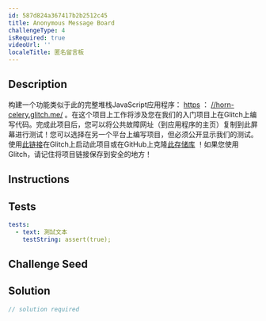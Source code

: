 ```yaml
---
id: 587d824a367417b2b2512c45
title: Anonymous Message Board
challengeType: 4
isRequired: true
videoUrl: ''
localeTitle: 匿名留言板
---
```


## Description
<section id="description">构建一个功能类似于此的完整堆栈JavaScript应用程序： <a href="https://horn-celery.glitch.me/" target="_blank">https</a> ： <a href="https://horn-celery.glitch.me/" target="_blank">//horn-celery.glitch.me/</a> 。在这个项目上工作将涉及您在我们的入门项目上在Glitch上编写代码。完成此项目后，您可以将公共故障网址（到应用程序的主页）复制到此屏幕进行测试！您可以选择在另一个平台上编写项目，但必须公开显示我们的测试。使用<a href="https://glitch.com/#!/import/github/freeCodeCamp/boilerplate-project-messageboard/">此链接</a>在Glitch上启动此项目或在GitHub上克隆<a href="https://github.com/freeCodeCamp/boilerplate-project-messageboard/">此存储库</a> ！如果您使用Glitch，请记住将项目链接保存到安全的地方！ </section>

## Instructions
<section id="instructions">
</section>

## Tests
<section id='tests'>

```yml
tests:
  - text: 測試文本
    testString: assert(true);

```

</section>

## Challenge Seed
<section id='challengeSeed'>

</section>

## Solution
<section id='solution'>

```js
// solution required
```
</section>

